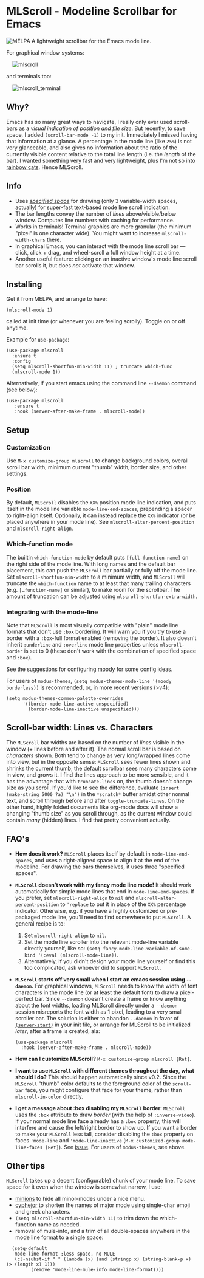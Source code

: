 

# MLScroll - Modeline Scrollbar for Emacs
<img alt="MELPA" src="https://melpa.org/packages/mlscroll-badge.svg"/>
A lightweight scrollbar for the Emacs mode line. 

For graphical window systems:

&nbsp;&nbsp;&nbsp;&nbsp;![mlscroll](https://user-images.githubusercontent.com/93749/116825204-38031880-ab5c-11eb-8252-5f60a61f45dd.gif)

and terminals too:

&nbsp;&nbsp;&nbsp;&nbsp;![mlscroll_terminal](https://github.com/user-attachments/assets/1b553973-bae0-465e-98c2-364d58457a69)


## Why?

Emacs has so many great ways to navigate, I really only ever used scroll-bars as a _visual indication of position and file size_.  But recently, to save space, I added `(scroll-bar-mode -1)` to my init.  Immediately I missed having that information at a glance.  A percentage in the mode line (like `25%`) is not very glanceable, and also gives no information about the ratio of the currently visible content relative to the total line length (i.e. the _length_ of the bar).  I wanted something very fast and very lightweight, plus I'm not so into [rainbow cats](https://github.com/TeMPOraL/nyan-mode).  Hence MLScroll.

## Info

- Uses [_specified space_](https://www.gnu.org/software/emacs/manual/html_node/elisp/Specified-Space.html) for drawing (only 3 variable-width spaces, actually) for super-fast text-based mode line scroll indication.
- The bar lengths convey the number of _lines_ above/visible/below window. Computes line numbers with caching for performance.
- Works in terminals! Terminal graphics are more granular (the minimum "pixel" is one character wide).  You might want to increase `mlscroll-width-chars` there. 
- In graphical Emacs, you can interact with the mode line scroll bar — click, click + drag, and wheel-scroll a full window height at a time.
- Another useful feature: clicking on an inactive window's mode line scroll bar scrolls it, but does _not_ activate that window. 

## Installing

Get it from MELPA, and arrange to have:

```elisp
(mlscroll-mode 1)
```

called at init time (or whenever you are feeling scrolly). Toggle on or off anytime. 

Example for `use-package`:

```elisp
(use-package mlscroll
  :ensure t
  :config
  (setq mlscroll-shortfun-min-width 11) ; truncate which-func
  (mlscroll-mode 1))
```

Alternatively, if you start emacs using the command line `--daemon` command (see below):

```elisp
(use-package mlscroll
   :ensure t
   :hook (server-after-make-frame . mlscroll-mode))
```

## Setup

### Customization

Use `M-x customize-group mlscroll` to change background colors, overall scroll bar width, minimum current "thumb" width, border size, and other settings.

### Position

By default, `MLScroll` disables the `XX%` position mode line indication, and puts itself in the mode line variable `mode-line-end-spaces`, prepending a spacer to right-align itself.  Optionally, it can instead replace the `XX%` indicator (or be placed anywhere in your mode line).  See `mlscroll-alter-percent-position` and `mlscroll-right-align`.

### Which-function mode 

The builtin `which-function-mode` by default puts `[full-function-name]` on the right side of the mode line.  With long names and the default bar placement, this can push the `MLScroll` bar partially or fully off the mode line.  Set `mlscroll-shortfun-min-width` to a minimum width, and `MLScroll` will truncate the `which-function` name to at least that many trailing characters (e.g. `[…function-name]` or similar), to make room for the scrollbar.  The amount of truncation can be adjusted using `mlscroll-shortfun-extra-width`. 

### Integrating with the mode-line 

Note that `MLScroll` is most visually compatible with "plain" mode line formats that don't use `:box` bordering.  It will warn you if you try to use a border with a `:box`-full format enabled (removing the border).  It also doesn't inherit `:underline` and `:overline` mode line properties unless `mlscroll-border` is set to 0 (these don't work with the combination of specified space and `:box`).

See the suggestions for configuring [moody](https://github.com/tarsius/moody) for some config ideas. 

For users of `modus-themes`, `(setq modus-themes-mode-line '(moody borderless))` is recommended, or, in more recent versions (>v4):

```elisp
(setq modus-themes-common-palette-overrides
      '((border-mode-line-active unspecified)
        (border-mode-line-inactive unspecified)))
```

## Scroll-bar width: Lines vs. Characters

The `MLScroll` bar widths are based on the number of _lines_ visible in the window (+ lines before and after it). The normal scroll bar is based on _characters_ shown. Both tend to change as very long/wrapped lines come into view, but in the opposite sense: `MLScroll` sees fewer lines shown and shrinks the current thumb; the default scrollbar sees many characters come in view, and grows it.  I find the lines approach to be more sensible, and it has the advantage that with `truncate-lines` on, the thumb doesn't change size as you scroll.  If you'd like to see the difference, evaluate `(insert (make-string 5000 ?a) "\n")` in the `*scratch*` buffer amidst other normal text, and scroll through before and after `toggle-truncate-lines`.  On the other hand, highly folded documents like org-mode docs will show a changing "thumb size" as you scroll through, as the current window could contain _many_ (hidden) lines. I find that pretty convenient actually.

## FAQ's

- **How does it work?** `MLScroll` places itself by default in `mode-line-end-spaces`, and uses a right-aligned space to align it at the end of the modeline.  For drawing the bars themselves, it uses three "specified spaces".

- **`MLScroll` doesn't work with my fancy mode line mode!** It should work automatically for simple mode lines that end in `mode-line-end-spaces`.  If you prefer,  set `mlscroll-right-align` to `nil` and `mlscroll-alter-percent-position` to `'replace` to put it in place of the `XX%` percentage indicator.  Otherwise, e.g. if you have a highly customized or pre-packaged mode line, you'll need to find somewhere to put `MLScroll`.  A general recipe is to:
	1. Set `mlscroll-right-align` to `nil`.
	2. Set the mode line scroller into the relevant mode-line variable directly yourself, like so: `(setq fancy-mode-line-variable-of-some-kind '(:eval (mlscroll-mode-line))`. 
	3. Alternatively, if you didn't design your mode line yourself or find this too complicated, ask whoever did to support `MLScroll`. 

- **`MLScroll` starts off very small when I start an emacs session using `--daemon`.** For graphical windows, `MLScroll` needs to know the width of font characters in the mode line (or at least the default font) to draw a pixel-perfect bar. Since `--daemon` doesn't create a frame or know anything about the font widths, loading MLScroll directly under a `--daemon` session misreports the font width as 1 pixel, leading to a very small scroller bar.  The solution is either to abandon `--daemon` in favor of [`(server-start)`](https://www.gnu.org/software/emacs/manual/html_node/emacs/Emacs-Server.html) in your init file, or arrange for MLScroll to be initialized _later_, after a frame is created, ala:
  ```elisp
  (use-package mlscroll
    :hook (server-after-make-frame . mlscroll-mode))
  ```
- **How can I customize MLScroll?** `M-x customize-group mlscroll [Ret]`. 

- **I want to use `MLScroll` with different themes throughout the day, what should I do?** This should happen automatically since v0.2.  Since the `MLScroll` "thumb" color defaults to the foreground color of the `scroll-bar` face, you might configure that face for your theme, rather than `mlscroll-in-color` directly.

- **I get a message about :box disabling my `MLScroll` border**: `MLScroll` uses the `:box` attribute to draw _border_ (with the help of `:inverse-video`).  If your normal mode line face already has a `:box` property, this will interfere and cause the left/right border to show up.  If you want a border to make your `MLScroll` less tall, consider disabling the `:box` property on faces `'mode-line` and `'mode-line-inactive` (`M-x customized-group mode-line-faces [Ret]`).  See [issue](https://github.com/jdtsmith/mlscroll/issues/3).  For users of `modus-themes`, see above.

## Other tips

`MLScroll` takes up a decent (configurable) chunk of your mode line.  To save space for it even when the window is somewhat narrow, I use:

- [minions](https://github.com/tarsius/minions) to hide all minor-modes under a nice menu.
- [cyphejor](https://github.com/mrkkrp/cyphejor) to shorten the names of major mode using single-char emoji and greek characters.
- `(setq mlscroll-shortfun-min-width 11)` to trim down the which-function name as needed. 
- removal of mule-info, and a trim of all double-spaces anywhere in the mode line format to a single space:
```elisp
  (setq-default
   mode-line-format ;less space, no MULE
   (cl-nsubst-if " " (lambda (x) (and (stringp x) (string-blank-p x) (> (length x) 1)))
		 (remove 'mode-line-mule-info mode-line-format))))
```
